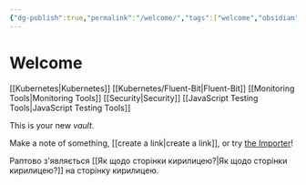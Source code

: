 ```yaml
---
{"dg-publish":true,"permalink":"/welcome/","tags":["welcome","obsidian","gardenEntry"]}
---
```


# Welcome
[[Kubernetes\|Kubernetes]]
[[Kubernetes/Fluent-Bit\|Fluent-Bit]]
[[Monitoring Tools\|Monitoring Tools]]
[[Security\|Security]]
[[JavaScript Testing Tools\|JavaScript Testing Tools]]

This is your new *vault*.

Make a note of something, [[create a link\|create a link]], or try [the Importer](https://help.obsidian.md/Plugins/Importer)!

Раптово з'являється [[Як щодо сторінки кирилицею?\|Як щодо сторінки кирилицею?]] на сторінку кирилицею.